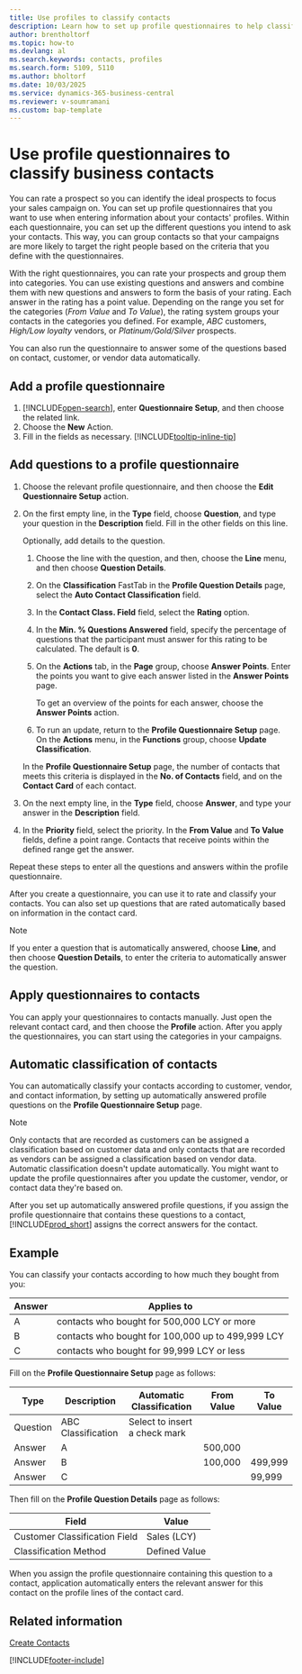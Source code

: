 ```yaml
---
title: Use profiles to classify contacts
description: Learn how to set up profile questionnaires to help classify your business contacts' profiles.
author: brentholtorf
ms.topic: how-to
ms.devlang: al
ms.search.keywords: contacts, profiles
ms.search.form: 5109, 5110
ms.author: bholtorf
ms.date: 10/03/2025
ms.service: dynamics-365-business-central
ms.reviewer: v-soumramani
ms.custom: bap-template
---
```


# Use profile questionnaires to classify business contacts

You can rate a prospect so you can identify the ideal prospects to focus your sales campaign on. You can set up profile questionnaires that you want to use when entering information about your contacts' profiles. Within each questionnaire, you can set up the different questions you intend to ask your contacts. This way, you can group contacts so that your campaigns are more likely to target the right people based on the criteria that you define with the questionnaires.  

With the right questionnaires, you can rate your prospects and group them into categories. You can use existing questions and answers and combine them with new questions and answers to form the basis of your rating. Each answer in the rating has a point value. Depending on the range you set for the categories (*From Value* and *To Value*), the rating system groups your contacts in the categories you defined. For example, *ABC* customers, *High/Low loyalty* vendors, or *Platinum/Gold/Silver* prospects.  

You can also run the questionnaire to answer some of the questions based on contact, customer, or vendor data automatically.  

## Add a profile questionnaire

1. [!INCLUDE[open-search](includes/open-search.md)], enter **Questionnaire Setup**, and then choose the related link.  
2. Choose the **New** Action.  
3. Fill in the fields as necessary. [!INCLUDE[tooltip-inline-tip](includes/tooltip-inline-tip_md.md)]  

## Add questions to a profile questionnaire

1. Choose the relevant profile questionnaire, and then choose the **Edit Questionnaire Setup** action.  
2. On the first empty line, in the **Type** field, choose **Question**, and type your question in the **Description** field. Fill in the other fields on this line.  

    Optionally, add details to the question.

    1. Choose the line with the question, and then, choose the **Line** menu, and then choose **Question Details**.  
    2. On the **Classification** FastTab in the **Profile Question Details** page, select the **Auto Contact Classification** field.  
    3. In the **Contact Class. Field** field, select the **Rating** option.  
    4. In the **Min. % Questions Answered** field, specify the percentage of questions that the participant must answer for this rating to be calculated. The default is **0**. 
    5. On the **Actions** tab, in the **Page** group, choose **Answer Points**. Enter the points you want to give each answer listed in the **Answer Points** page.

        To get an overview of the points for each answer, choose the **Answer Points** action.

    6. To run an update, return to the **Profile Questionnaire Setup** page. On the **Actions** menu, in the **Functions** group, choose **Update Classification**.

    In the **Profile Questionnaire Setup** page, the number of contacts that meets this criteria is displayed in the **No. of Contacts** field, and on the **Contact Card** of each contact.

3. On the next empty line, in the **Type** field, choose **Answer**, and type your answer in the **Description** field.  
4. In the **Priority** field, select the priority. In the **From Value** and **To Value** fields, define a point range. Contacts that receive points within the defined range get the answer.  

Repeat these steps to enter all the questions and answers within the profile questionnaire.

After you create a questionnaire, you can use it to rate and classify your contacts. You can also set up questions that are rated automatically based on information in the contact card.  

> [!NOTE]
> If you enter a question that is automatically answered, choose **Line**, and then choose **Question Details**, to enter the criteria to automatically answer the question.

## Apply questionnaires to contacts

You can apply your questionnaires to contacts manually. Just open the relevant contact card, and then choose the **Profile** action. After you apply the questionnaires, you can start using the categories in your campaigns.  

## Automatic classification of contacts

You can automatically classify your contacts according to customer, vendor, and contact information, by setting up automatically answered profile questions on the **Profile Questionnaire Setup** page.  

> [!NOTE]
> Only contacts that are recorded as customers can be assigned a classification based on customer data and only contacts that are recorded as vendors can be assigned a classification based on vendor data. Automatic classification doesn't update automatically. You might want to update the profile questionnaires after you update the customer, vendor, or contact data they're based on.  

After you set up automatically answered profile questions, if you assign the profile questionnaire that contains these questions to a contact, [!INCLUDE[prod_short](includes/prod_short.md)] assigns the correct answers for the contact.  

## Example

You can classify your contacts according to how much they bought from you:

|Answer|Applies to|
|--- |--- |
|A|contacts who bought for 500,000 LCY or more|
|B|contacts who bought for 100,000 up to 499,999 LCY|
|C|contacts who bought for 99,999 LCY or less|

Fill on the **Profile Questionnaire Setup** page as follows:

| Type     | Description        | Automatic Classification     | From Value | To Value |
|----------|--------------------|------------------------------|------------|----------|
| Question | ABC Classification | Select to insert a check mark |            |          |
| Answer   | A                  |                              | 500,000    |          |
| Answer   | B                  |                              | 100,000    | 499,999  |
| Answer   | C                  |                              |            | 99,999   |

Then fill on the **Profile Question Details** page as follows:

| Field                         | Value         |
|-------------------------------|---------------|
| Customer Classification Field | Sales (LCY)   |
| Classification Method         | Defined Value |

When you assign the profile questionnaire containing this question to a contact, application automatically enters the relevant answer for this contact on the profile lines of the contact card.

## Related information

[Create Contacts](marketing-create-contact-companies.md)  

[!INCLUDE[footer-include](includes/footer-banner.md)]
